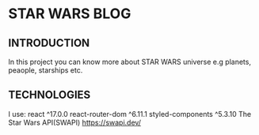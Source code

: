 # STAR WARS BLOG
## INTRODUCTION
In this project you can know more about STAR WARS universe e.g planets, peaople, starships etc.

## TECHNOLOGIES
I use: react ^17.0.0 react-router-dom ^6.11.1 styled-components ^5.3.10 The Star Wars API(SWAPI) https://swapi.dev/